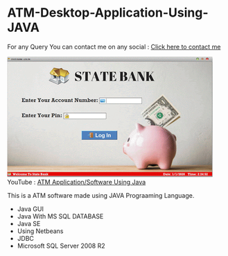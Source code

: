# ATM-Desktop-Application-Using-JAVA

For any Query You can contact me on any social : [Click here to contact me](https://vaibhavmojidra.blogspot.com/2019/12/about.html)

[![IMG_20200630_003034](https://github.com/VaibhavMojidra/ATM-Desktop-Application-Using-JAVA/blob/master/atm.gif)](https://youtu.be/kjj8Zlxo7BU)
  YouTube : [ATM Application/Software Using Java](https://youtu.be/kjj8Zlxo7BU)
  
This is a ATM software made using JAVA Prograaming Language.
- Java GUI
- Java With MS SQL DATABASE
- Java SE
- Using Netbeans
- JDBC
- Microsoft SQL Server 2008 R2

